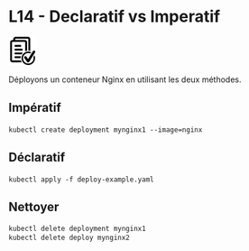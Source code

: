 # L14 - Declaratif vs Imperatif

![Hands-On Files](../images/checked-files-50px.png)

Déployons un conteneur Nginx en utilisant les deux méthodes.

## Impératif

    kubectl create deployment mynginx1 --image=nginx

## Déclaratif

    kubectl apply -f deploy-example.yaml

## Nettoyer

    kubectl delete deployment mynginx1
    kubectl delete deploy mynginx2
